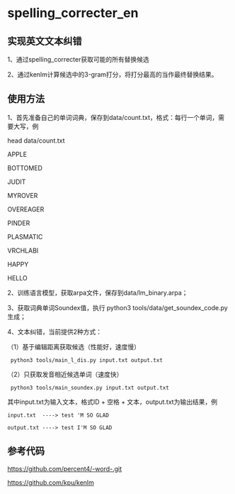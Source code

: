 # spelling_correcter_en
## 实现英文文本纠错

1、通过spelling_correcter获取可能的所有替换候选

2、通过kenlm计算候选中的3-gram打分，将打分最高的当作最终替换结果。


## 使用方法

1、首先准备自己的单词词典，保存到data/count.txt，格式：每行一个单词，需要大写，例

   head data/count.txt
   
   APPLE
   
   BOTTOMED
   
   JUDIT
   
   MYROVER
   
   OVEREAGER
   
   PINDER
   
   PLASMATIC
   
   VRCHLABI
   
   HAPPY
   
   HELLO

2、训练语言模型，获取arpa文件，保存到data/lm_binary.arpa；

3、获取词典单词Soundex值，执行 python3 tools/data/get_soundex_code.py 生成；

4、文本纠错，当前提供2种方式：

（1）基于编辑距离获取候选（性能好，速度慢）

     python3 tools/main_l_dis.py input.txt output.txt

（2）只获取发音相近候选单词（速度快）

     python3 tools/main_soundex.py input.txt output.txt

 其中input.txt为输入文本，格式ID + 空格 + 文本，output.txt为输出结果，例

    input.txt  ----> test 'M SO GLAD

    output.txt ----> test I'M SO GLAD


## 参考代码
https://github.com/percent4/-word-.git

https://github.com/kpu/kenlm
